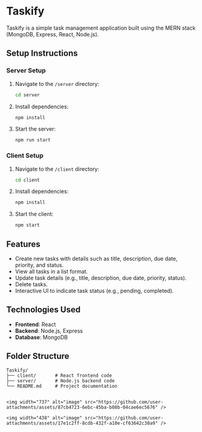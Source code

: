 # Taskify

Taskify is a simple task management application built using the MERN stack (MongoDB, Express, React, Node.js).

## Setup Instructions

### Server Setup
1. Navigate to the `/server` directory:
   ```bash
   cd server
   ```
2. Install dependencies:
   ```bash
   npm install
   ```
3. Start the server:
   ```bash
   npm run start
   ```

### Client Setup
1. Navigate to the `/client` directory:
   ```bash
   cd client
   ```
2. Install dependencies:
   ```bash
   npm install
   ```
3. Start the client:
   ```bash
   npm start
   ```

## Features
- Create new tasks with details such as title, description, due date, priority, and status.
- View all tasks in a list format.
- Update task details (e.g., title, description, due date, priority, status).
- Delete tasks.
- Interactive UI to indicate task status (e.g., pending, completed).

## Technologies Used
- **Frontend**: React
- **Backend**: Node.js, Express
- **Database**: MongoDB

## Folder Structure
```
Taskify/
├── client/       # React frontend code
├── server/       # Node.js backend code
└── README.md     # Project documentation


<img width="737" alt="image" src="https://github.com/user-attachments/assets/87cb4723-6ebc-45ba-b08b-04cae6ec5676" />

<img width="438" alt="image" src="https://github.com/user-attachments/assets/17e1c2ff-8cdb-432f-a10e-cf63642c30a9" />




